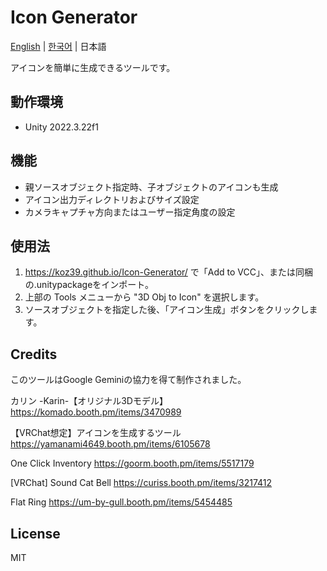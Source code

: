 # Icon Generator

[English](README.md) | [한국어](README_KO.md) | 日本語

アイコンを簡単に生成できるツールです。

## 動作環境
- Unity 2022.3.22f1

## 機能
- 親ソースオブジェクト指定時、子オブジェクトのアイコンも生成
- アイコン出力ディレクトリおよびサイズ設定
- カメラキャプチャ方向またはユーザー指定角度の設定

## 使用法
1. https://koz39.github.io/Icon-Generator/ で「Add to VCC」、または同梱の.unitypackageをインポート。
2. 上部の Tools メニューから "3D Obj to Icon" を選択します。
3. ソースオブジェクトを指定した後、「アイコン生成」ボタンをクリックします。

## Credits
このツールはGoogle Geminiの協力を得て制作されました。

カリン -Karin-【オリジナル3Dモデル】
https://komado.booth.pm/items/3470989

【VRChat想定】アイコンを生成するツール
https://yamanami4649.booth.pm/items/6105678

One Click Inventory
https://goorm.booth.pm/items/5517179

[VRChat] Sound Cat Bell
https://curiss.booth.pm/items/3217412

Flat Ring
https://um-by-gull.booth.pm/items/5454485

## License
MIT
